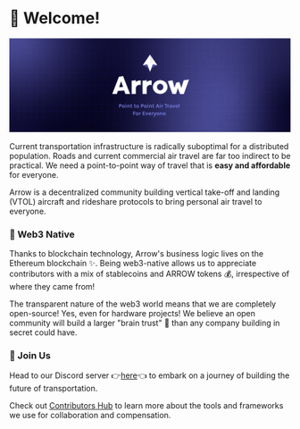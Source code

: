 

# 👋 Welcome!
<img src="/profile/assets/arrow_v2_twitter-banner_neu.png">

Current transportation infrastructure is radically suboptimal for a distributed population. Roads and current commercial air travel are far too indirect to be practical. We need a point-to-point way of travel that is **easy and affordable** for everyone. 

Arrow is a decentralized community building vertical take-off and landing (VTOL) aircraft and rideshare protocols to bring personal air travel to everyone.


### 🦄 Web3 Native
Thanks to blockchain technology, Arrow's business logic lives on the Ethereum blockchain ✨. Being web3-native allows us to appreciate contributors with a mix of stablecoins and ARROW tokens 💰, irrespective of where they came from! 

The transparent nature of the web3 world means that we are completely open-source! Yes, even for hardware projects! We believe an open community will build a larger "brain trust" 🧠 than any company building in secret could have.


### 🎉 Join Us
Head to our Discord server 👉[here](https://discord.gg/arrow)👈 to embark on a journey of building the future of transportation.

Check out [Contributors Hub](https://arrowair.com/docs/contributing/contributors-hub) to learn more about the tools and frameworks we use for collaboration and compensation. 
